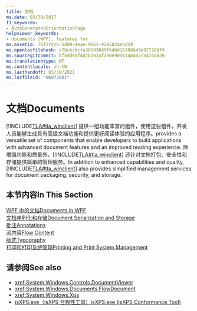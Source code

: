 ```yaml
---
title: 文档
ms.date: 03/30/2017
f1_keywords:
- AutoGeneratedOrientationPage
helpviewer_keywords:
- documents [WPF], features for
ms.assetid: 7bf37ccb-5d09-4eae-9661-929582aeb259
ms.openlocfilehash: c70cbcbcfa366938d9f64b816788649e977168f9
ms.sourcegitcommit: bf5dd80f4d7b202afa90e90d1148402c5474d826
ms.translationtype: MT
ms.contentlocale: zh-CN
ms.lasthandoff: 03/30/2021
ms.locfileid: "96973001"
---
```

# <a name="documents"></a><span data-ttu-id="0c0b6-102">文档</span><span class="sxs-lookup"><span data-stu-id="0c0b6-102">Documents</span></span>

[!INCLUDE[TLA#tla_winclient](../../../includes/tlasharptla-winclient-md.md)] <span data-ttu-id="0c0b6-103">提供一组功能丰富的组件，使用这些组件，开发人员能够生成具有高级文档功能和提供更好阅读体验的应用程序。</span><span class="sxs-lookup"><span data-stu-id="0c0b6-103">provides a versatile set of components that enable developers to build applications with advanced document features and an improved reading experience.</span></span> <span data-ttu-id="0c0b6-104">除增强功能和质量外，[!INCLUDE[TLA#tla_winclient](../../../includes/tlasharptla-winclient-md.md)] 还针对文档打包、安全性和存储提供简单的管理服务。</span><span class="sxs-lookup"><span data-stu-id="0c0b6-104">In addition to enhanced capabilities and quality, [!INCLUDE[TLA#tla_winclient](../../../includes/tlasharptla-winclient-md.md)] also provides simplified management services for document packaging, security, and storage.</span></span>  
  
## <a name="in-this-section"></a><span data-ttu-id="0c0b6-105">本节内容</span><span class="sxs-lookup"><span data-stu-id="0c0b6-105">In This Section</span></span>  

 [<span data-ttu-id="0c0b6-106">WPF 中的文档</span><span class="sxs-lookup"><span data-stu-id="0c0b6-106">Documents in WPF</span></span>](documents-in-wpf.md)  
 [<span data-ttu-id="0c0b6-107">文档序列化和存储</span><span class="sxs-lookup"><span data-stu-id="0c0b6-107">Document Serialization and Storage</span></span>](document-serialization-and-storage.md)  
 [<span data-ttu-id="0c0b6-108">批注</span><span class="sxs-lookup"><span data-stu-id="0c0b6-108">Annotations</span></span>](annotations.md)  
 [<span data-ttu-id="0c0b6-109">流内容</span><span class="sxs-lookup"><span data-stu-id="0c0b6-109">Flow Content</span></span>](flow-content.md)  
 [<span data-ttu-id="0c0b6-110">版式</span><span class="sxs-lookup"><span data-stu-id="0c0b6-110">Typography</span></span>](typography.md)  
 [<span data-ttu-id="0c0b6-111">打印和打印系统管理</span><span class="sxs-lookup"><span data-stu-id="0c0b6-111">Printing and Print System Management</span></span>](printing-and-print-system-management.md)  
  
## <a name="see-also"></a><span data-ttu-id="0c0b6-112">请参阅</span><span class="sxs-lookup"><span data-stu-id="0c0b6-112">See also</span></span>

- <xref:System.Windows.Controls.DocumentViewer>
- <xref:System.Windows.Documents.FlowDocument>
- <xref:System.Windows.Xps>
- <span data-ttu-id="0c0b6-113">[isXPS.exe（isXPS 合规性工具）](/previous-versions/dotnet/netframework-4.0/aa348104(v=vs.100))</span><span class="sxs-lookup"><span data-stu-id="0c0b6-113">[isXPS.exe (isXPS Conformance Tool)](/previous-versions/dotnet/netframework-4.0/aa348104(v=vs.100))</span></span>
